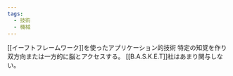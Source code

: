```yaml
---
tags:
  - 技術
  - 機械
---
```

[[イーフトフレームワーク]]を使ったアプリケーション的技術
特定の知覚を作り双方向または一方的に脳とアクセスする。
[[B.A.S.K.E.T]]社はあまり関与しない。